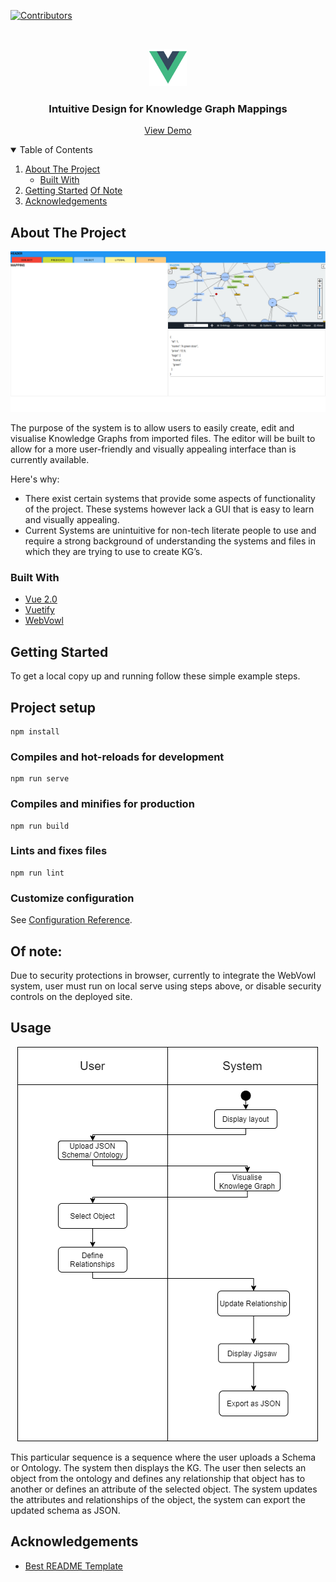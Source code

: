 <!--
*** Thanks for checking out the Best-README-Template. If you have a suggestion
*** that would make this better, please fork the repo and create a pull request
*** or simply open an issue with the tag "enhancement".
*** Thanks again! Now go create something AMAZING! :D
-->



<!-- PROJECT SHIELDS -->
<!--
*** I'm using markdown "reference style" links for readability.
*** Reference links are enclosed in brackets [ ] instead of parentheses ( ).
*** See the bottom of this document for the declaration of the reference variables
*** for contributors-url, forks-url, etc. This is an optional, concise syntax you may use.
*** https://www.markdownguide.org/basic-syntax/#reference-style-links
-->
[![Contributors][contributors-shield]][contributors-url]


<!-- PROJECT LOGO -->
<br />
<p align="center">
  <a href="https://github.com/SWENG-Group-10/Intuitive-Design-for-Knowledge-Graph-Mappings">
    <img src="images/logo.png" alt="Logo" width="60" height="60">
  </a>

  <h3 align="center">Intuitive Design for Knowledge Graph Mappings</h3>

  <p align="center">
    <a href="https://sweng-group-10.github.io/Intuitive-Design-for-Knowledge-Graph-Mappings">View Demo</a>
    
  </p>
</p>



<!-- TABLE OF CONTENTS -->
<details open="open">
  <summary>Table of Contents</summary>
  <ol>
    <li>
      <a href="#about-the-project">About The Project</a>
      <ul>
        <li><a href="#built-with">Built With</a></li>
      </ul>
    </li>
    <li>
      <a href="#getting-started">Getting Started</a>
      <a href="#of-note">Of Note</a>
    </li>
    <li><a href="#acknowledgements">Acknowledgements</a></li>
  </ol>
</details>



<!-- ABOUT THE PROJECT -->
## About The Project

[![Product Name Screen Shot][product-screenshot]](https://example.com)

The purpose of the system is to allow users to easily create, edit and visualise Knowledge Graphs from imported files. The editor will be built to allow for a more user-friendly and visually appealing interface than is currently available. 


Here's why:
* There exist certain systems that provide some aspects of functionality of the project. These systems however lack a GUI that is easy to learn and visually appealing.
* Current Systems are unintuitive for non-tech literate people to use and require a strong background of understanding the systems and files in which they are trying to use to create KG’s.

### Built With

* [Vue 2.0](https://vuejs.org/)
* [Vuetify](https://vuetifyjs.com/en/)
* [WebVowl](http://visualdataweb.de/webvowl//#opts=doc=0;editorMode=true;\#iri=https://raw.githubusercontent.com/SemanGit/SemanGit/master/Documentation/ontology/semangitontology.ttl)



<!-- GETTING STARTED -->
## Getting Started


To get a local copy up and running follow these simple example steps.

## Project setup
```
npm install
```

### Compiles and hot-reloads for development
```
npm run serve
```

### Compiles and minifies for production
```
npm run build
```

### Lints and fixes files
```
npm run lint
```

### Customize configuration
See [Configuration Reference](https://cli.vuejs.org/config/).

## Of note:

Due to security protections in browser, currently to integrate the WebVowl system, user must run on local serve using steps above, or disable security controls on the deployed site.
<!-- USAGE EXAMPLES -->
## Usage
<p align="center"><img src="images/DynamicModel.png" alt="Logo">
</p>
This particular sequence is a sequence where the user uploads a Schema or Ontology. The system then displays the KG. The user then selects an object from the ontology and defines any relationship that object has to another or defines an attribute of the selected object. The system updates the attributes and relationships of the object, the system can export the updated schema as JSON.


<!-- CONTRIBUTING -->



<!-- LICENSE -->



<!-- CONTACT -->


<!-- ACKNOWLEDGEMENTS -->
## Acknowledgements
* [Best README Template](https://github.com/othneildrew/Best-README-Template)






<!-- MARKDOWN LINKS & IMAGES -->
<!-- https://www.markdownguide.org/basic-syntax/#reference-style-links -->
[contributors-shield]: https://img.shields.io/github/contributors/othneildrew/Best-README-Template.svg?style=for-the-badge
[contributors-url]: https://github.com/SWENG-Group-10/Intuitive-Design-for-Knowledge-Graph-Mappings/contributors
[product-screenshot]: images/screenshot.png
